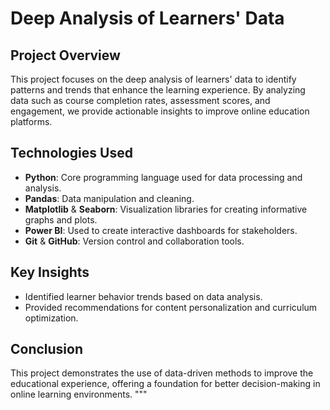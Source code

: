 # Deep Analysis of Learners' Data

## Project Overview
This project focuses on the deep analysis of learners' data to identify patterns and trends that enhance the learning experience. By analyzing data such as course completion rates, assessment scores, and engagement, we provide actionable insights to improve online education platforms.

## Technologies Used
- **Python**: Core programming language used for data processing and analysis.
- **Pandas**: Data manipulation and cleaning.
- **Matplotlib** & **Seaborn**: Visualization libraries for creating informative graphs and plots.
- **Power BI**: Used to create interactive dashboards for stakeholders.
- **Git** & **GitHub**: Version control and collaboration tools.

## Key Insights
- Identified learner behavior trends based on data analysis.
- Provided recommendations for content personalization and curriculum optimization.
  
## Conclusion
This project demonstrates the use of data-driven methods to improve the educational experience, offering a foundation for better decision-making in online learning environments.
"""
